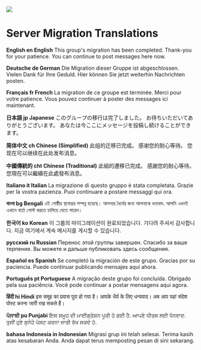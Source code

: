 <img src="https://atomjump.com/images/logo80.png">

# Server Migration Translations

__English en English__ 
This group's migration has been completed. Thank-you for your patience. You can continue to post messages here now.


__Deutsche de German__
Die Migration dieser Gruppe ist abgeschlossen. Vielen Dank für Ihre Geduld. Hier können Sie jetzt weiterhin Nachrichten posten.


__Français fr French__
La migration de ce groupe est terminée. Merci pour votre patience. Vous pouvez continuer à poster des messages ici maintenant.


__日本語 jp Japanese__
このグループの移行は完了しました。 お待ちいただいてありがとうございます。 あなたは今ここにメッセージを投稿し続けることができます。


__简体中文 ch Chinese (Simplified)__
此组的迁移已完成。 感谢您的耐心等待。 您现在可以继续在此处发布消息。


__中國傳統的 cht Chinese (Traditional)__
此組的遷移已完成。 感謝您的耐心等待。 您現在可以繼續在此處發布消息。


__Italiano it Italian__
La migrazione di questo gruppo è stata completata. Grazie per la vostra pazienza. Puoi continuare a postare messaggi qui ora.


__বাংলা bg Bengali__
এই গোষ্ঠীর স্থানান্তর সম্পন্ন হয়েছে। আপনার ধৈর্যের জন্য আপনাকে ধন্যবাদ. আপনি এখনই এখানে বার্তা পোস্ট করতে চালিয়ে যেতে পারেন।


__한국어 ko Korean__
이 그룹의 마이그레이션이 완료되었습니다. 기다려 주셔서 감사합니다. 지금 여기에서 계속 메시지를 게시할 수 있습니다.


__русский ru Russian__
Перенос этой группы завершен. Спасибо за ваше терпение. Вы можете и дальше публиковать здесь сообщения.


__Español es Spanish__
Se completó la migración de este grupo. Gracias por su paciencia. Puede continuar publicando mensajes aquí ahora.


__Português pt Portuguese__
A migração deste grupo foi concluída. Obrigado pela sua paciência. Você pode continuar a postar mensagens aqui agora.


__हिंदी hi Hindi__
इस समूह का प्रवास पूरा हो गया है। आपके धैर्य के लिए धन्यवाद। अब आप यहां संदेश पोस्ट करना जारी रख सकते हैं।


__ਪੰਜਾਬੀ pu Punjabi__
ਇਸ ਸਮੂਹ ਦੀ ਮਾਈਗ੍ਰੇਸ਼ਨ ਪੂਰੀ ਹੋ ਗਈ ਹੈ. ਆਪਣੇ ਧੀਰਜ ਲਈ ਧੰਨਵਾਦ. ਤੁਸੀਂ ਹੁਣੇ ਸੁਨੇਹੇ ਪੋਸਟ ਕਰਨਾ ਜਾਰੀ ਰੱਖ ਸਕਦੇ ਹੋ.


__bahasa Indonesia in Indonesian__
Migrasi grup ini telah selesai. Terima kasih atas kesabaran Anda. Anda dapat terus memposting pesan di sini sekarang.
